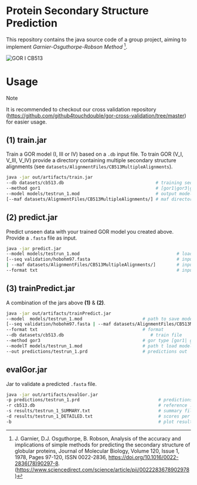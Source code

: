 # Protein Secondary Structure Prediction
This repository contains the java source code of a group project,
aiming to implement *Garnier-Osguthorpe-Robson Method* [^Paper]. 

![GOR I CB513](local:./GOR/results/testrun_1_SUMMARY_plot.scores_boxplot.png)

# Usage
> [!NOTE]
> It is recommended to checkout our cross validation repository (https://github.com/github4touchdouble/gor-cross-validation/tree/master) for easier usage.

## (1) train.jar
Train a GOR model (I, III or IV) based on a `.db` input file.
To train GOR (V_I, V_III, V_IV) provide a directory containing multiple secondary structure alignments (see `datasets/AlignmentFiles/CB513MultipleAlignments`).
```bash
java -jar out/artifacts/train.jar 
--db datasets/cb513.db                                   # training sequences
--method gor1                                            # [gor1|gor3|gor4]
--model models/testrun_1.mod                             # output model file
[--maf datasets/AlignmentFiles/CB513MultipleAlignments/] # maf directory
```

## (2) predict.jar
Predict unseen data with your trained GOR model you created above.
Provide a `.fasta` file as input.
```bash
java -jar predict.jar
--model models/testrun_1.mod                                     # loads gor model to predict new seqs
[--seq validation/hobohm97.fasta                                 # input fasta file [GOR_I - IV]
| --maf datasets/AlignmentFiles/CB513MultipleAlignments/]        # input alignment file [GOR_V]
--format txt                                                     # input format [txt|html] html currently not covered
```

## (3) trainPredict.jar
A combination of the jars above **(1)** & **(2)**.
```bash
java -jar out/artifacts/trainPredict.jar
--model  models/testrun_1.mod                       # path to save model (needs to correspond to --modelT)
[--seq validation/hobohm97.fasta | --maf datasets/AlignmentFiles/CB513MultipleAlignments/] # either .fasta or multiple alignments
--format txt                                        # format
--db datasets/cb513.db                                 # train file
--method gor3                                       # gor type [gor1| gor3 |gor4]
--modelT models/testrun_1.mod                       # path t load model (needs to correspond to --model)
--out predictions/testrun_1.prd                     # predictions out
```

## evalGor.jar
Jar to validate a predicted `.fasta` file.
```bash
java -jar out/artifacts/evalGor.jar
-p predictions/testrun_1.prd                              # predictions to validate
-r cb513.db                                               # reference .db file corresponding to .fasta file of .prd
-s results/testrun_1_SUMMARY.txt                          # summary file across all seqs containing SOVs and Q3s
-d results/testrun_1_DETAILED.txt                         # scores per residue
-b                                                        # plot results

```


[^Paper]: J. Garnier, D.J. Osguthorpe, B. Robson,
Analysis of the accuracy and implications of simple methods for predicting the secondary structure of globular proteins,
Journal of Molecular Biology,
Volume 120, Issue 1,
1978,
Pages 97-120,
ISSN 0022-2836,
https://doi.org/10.1016/0022-2836(78)90297-8.
(https://www.sciencedirect.com/science/article/pii/0022283678902978)
